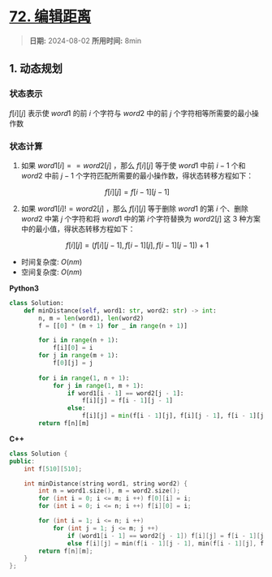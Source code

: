 # [72. 编辑距离](https://leetcode.cn/problems/edit-distance/description/)

> **日期:** 2024-08-02
> **所用时间:** 8min

## 1. 动态规划

### 状态表示

$f[i][j]$ 表示使 $word1$ 的前 $i$ 个字符与 $word2$ 中的前 $j$ 个字符相等所需要的最小操作数

### 状态计算

1. 如果 $word1[i] == word2[j]$ ，那么 $f[i][j]$ 等于使 $word1$ 中前 $i-1$ 个和 $word2$ 中前 $j-1$ 个字符匹配所需要的最小操作数，得状态转移方程如下：

$$
	f[i][j] = f[i - 1][j - 1]
$$

2. 如果 $word1[i] != word2[j]$ ，那么 $f[i][j]$ 等于删除 $word1$ 的第 $i$ 个、删除 $word2$ 中第 $j$ 个字符和将 $word1$ 中的第 $i$个字符替换为 $word2[j]$ 这 $3$ 种方案中的最小值，得状态转移方程如下：

$$
	f[i][j] = (f[i][j - 1], f[i - 1][j], f[i - 1][j - 1]) + 1
$$

- 时间复杂度: $O(nm)$
- 空间复杂度: $O(nm)$

**Python3**

```python
class Solution:
    def minDistance(self, word1: str, word2: str) -> int:
        n, m = len(word1), len(word2)
        f = [[0] * (m + 1) for _ in range(n + 1)]

        for i in range(n + 1):
            f[i][0] = i
        for j in range(m + 1):
            f[0][j] = j
        
        for i in range(1, n + 1):
            for j in range(1, m + 1):
                if word1[i - 1] == word2[j - 1]:
                    f[i][j] = f[i - 1][j - 1]
                else:
                    f[i][j] = min(f[i - 1][j], f[i][j - 1], f[i - 1][j - 1]) + 1
        return f[n][m]
```

**C++**

```C++
class Solution {
public:
    int f[510][510];

    int minDistance(string word1, string word2) {
        int n = word1.size(), m = word2.size();
        for (int i = 0; i <= m; i ++) f[0][i] = i;
        for (int i = 0; i <= n; i ++) f[i][0] = i;

        for (int i = 1; i <= n; i ++)
            for (int j = 1; j <= m; j ++)
                if (word1[i - 1] == word2[j - 1]) f[i][j] = f[i - 1][j - 1];
                else f[i][j] = min(f[i - 1][j - 1], min(f[i - 1][j], f[i][j - 1])) + 1;
        return f[n][m];
    }
};
```